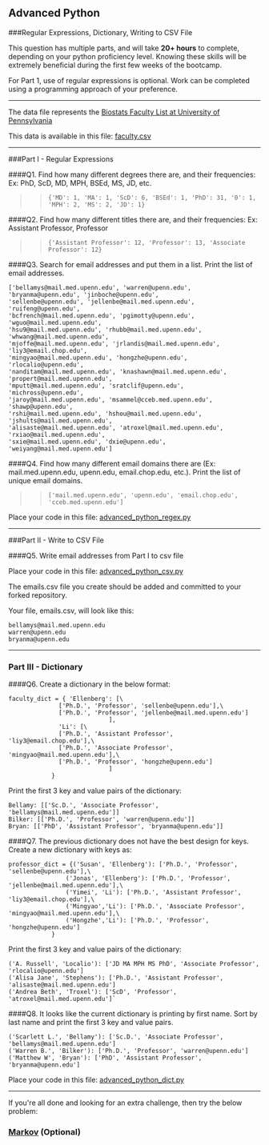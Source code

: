 ## Advanced Python    

###Regular Expressions, Dictionary, Writing to CSV File  

This question has multiple parts, and will take **20+ hours** to complete, depending on your python proficiency level.  Knowing these skills will be extremely beneficial during the first few weeks of the bootcamp.

For Part 1, use of regular expressions is optional.  Work can be completed using a programming approach of your preference. 

---

The data file represents the [Biostats Faculty List at University of Pennsylvania](http://www.med.upenn.edu/cceb/biostat/faculty.shtml)

This data is available in this file:  [faculty.csv](python/faculty.csv)

--- 

###Part I - Regular Expressions  


####Q1. Find how many different degrees there are, and their frequencies: Ex:  PhD, ScD, MD, MPH, BSEd, MS, JD, etc.

>> `{'MD': 1, 'MA': 1, 'ScD': 6, 'BSEd': 1, 'PhD': 31, '0': 1, 'MPH': 2, 'MS': 2, 'JD': 1}`


####Q2. Find how many different titles there are, and their frequencies:  Ex:  Assistant Professor, Professor

>> `{'Assistant Professor': 12, 'Professor': 13, 'Associate Professor': 12}`


####Q3. Search for email addresses and put them in a list.  Print the list of email addresses.

>>
```
['bellamys@mail.med.upenn.edu', 'warren@upenn.edu', 'bryanma@upenn.edu', 'jinboche@upenn.edu',
'sellenbe@upenn.edu', 'jellenbe@mail.med.upenn.edu', 'ruifeng@upenn.edu', 
'bcfrench@mail.med.upenn.edu', 'pgimotty@upenn.edu', 'wguo@mail.med.upenn.edu', 
'hsu9@mail.med.upenn.edu', 'rhubb@mail.med.upenn.edu', 'whwang@mail.med.upenn.edu', 
'mjoffe@mail.med.upenn.edu', 'jrlandis@mail.med.upenn.edu', 'liy3@email.chop.edu', 
'mingyao@mail.med.upenn.edu', 'hongzhe@upenn.edu', 'rlocalio@upenn.edu', 
'nanditam@mail.med.upenn.edu', 'knashawn@mail.med.upenn.edu', 'propert@mail.med.upenn.edu', 
'mputt@mail.med.upenn.edu', 'sratclif@upenn.edu', 'michross@upenn.edu', 
'jaroy@mail.med.upenn.edu', 'msammel@cceb.med.upenn.edu', 'shawp@upenn.edu', 
'rshi@mail.med.upenn.edu', 'hshou@mail.med.upenn.edu', 'jshults@mail.med.upenn.edu', 
'alisaste@mail.med.upenn.edu', 'atroxel@mail.med.upenn.edu', 'rxiao@mail.med.upenn.edu', 
'sxie@mail.med.upenn.edu', 'dxie@upenn.edu', 'weiyang@mail.med.upenn.edu']
```


####Q4. Find how many different email domains there are (Ex:  mail.med.upenn.edu, upenn.edu, email.chop.edu, etc.).  Print the list of unique email domains.

>> `['mail.med.upenn.edu', 'upenn.edu', 'email.chop.edu', 'cceb.med.upenn.edu']`

Place your code in this file: [advanced_python_regex.py](python/advanced_python_regex.py)

---

###Part II - Write to CSV File

####Q5.  Write email addresses from Part I to csv file

Place your code in this file: [advanced_python_csv.py](python/advanced_python_csv.py)

The emails.csv file you create should be added and committed to your forked repository.

Your file, emails.csv, will look like this:
```
bellamys@mail.med.upenn.edu
warren@upenn.edu
bryanma@upenn.edu
```

---

### Part III - Dictionary

####Q6.  Create a dictionary in the below format:
```
faculty_dict = { 'Ellenberg': [\
              ['Ph.D.', 'Professor', 'sellenbe@upenn.edu'],\
              ['Ph.D.', 'Professor', 'jellenbe@mail.med.upenn.edu']
                            ],
              'Li': [\
              ['Ph.D.', 'Assistant Professor', 'liy3@email.chop.edu'],\
              ['Ph.D.', 'Associate Professor', 'mingyao@mail.med.upenn.edu'],\
              ['Ph.D.', 'Professor', 'hongzhe@upenn.edu']
                            ]
            }
```
Print the first 3 key and value pairs of the dictionary:

>>
```
Bellamy: [['Sc.D.', 'Associate Professor', 'bellamys@mail.med.upenn.edu']]
Bilker: [['Ph.D.', 'Professor', 'warren@upenn.edu']]
Bryan: [['PhD', 'Assistant Professor', 'bryanma@upenn.edu']]
```

####Q7.  The previous dictionary does not have the best design for keys.  Create a new dictionary with keys as:

```
professor_dict = {('Susan', 'Ellenberg'): ['Ph.D.', 'Professor', 'sellenbe@upenn.edu'],\
                ('Jonas', 'Ellenberg'): ['Ph.D.', 'Professor', 'jellenbe@mail.med.upenn.edu'],\
                ('Yimei', 'Li'): ['Ph.D.', 'Assistant Professor', 'liy3@email.chop.edu'],\
                ('Mingyao','Li'): ['Ph.D.', 'Associate Professor', 'mingyao@mail.med.upenn.edu'],\
                ('Hongzhe','Li'): ['Ph.D.', 'Professor', 'hongzhe@upenn.edu']
            }
```

Print the first 3 key and value pairs of the dictionary:

>>
```
('A. Russell', 'Localio'): ['JD MA MPH MS PhD', 'Associate Professor', 'rlocalio@upenn.edu']
('Alisa Jane', 'Stephens'): ['Ph.D.', 'Assistant Professor', 'alisaste@mail.med.upenn.edu']
('Andrea Beth', 'Troxel'): ['ScD', 'Professor', 'atroxel@mail.med.upenn.edu']`
```

####Q8.  It looks like the current dictionary is printing by first name.  Sort by last name and print the first 3 key and value pairs.  

>>
```
('Scarlett L.', 'Bellamy'): ['Sc.D.', 'Associate Professor', 'bellamys@mail.med.upenn.edu']
('Warren B.', 'Bilker'): ['Ph.D.', 'Professor', 'warren@upenn.edu']
('Matthew W', 'Bryan'): ['PhD', 'Assistant Professor', 'bryanma@upenn.edu']
```
Place your code in this file: [advanced_python_dict.py](python/advanced_python_dict.py)

--- 

If you're all done and looking for an extra challenge, then try the below problem:  

### [Markov](python/markov.py) (Optional)

